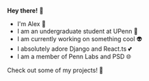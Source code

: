 **Hey there!** 🥳

- I'm Alex 🤵
- I am an undergraduate student at UPenn 📘
- I am currently working on something cool 👽
- I absolutely adore Django and React.ts 💕
- I am a member of Penn Labs and PSD 🌐

Check out some of my projects! 🚀
